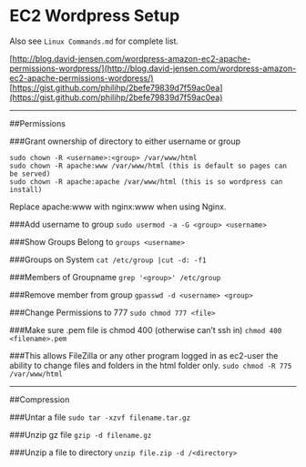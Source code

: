 # EC2 Wordpress Setup

Also see ```Linux Commands.md``` for complete list.

[http://blog.david-jensen.com/wordpress-amazon-ec2-apache-permissions-wordpress/](http://blog.david-jensen.com/wordpress-amazon-ec2-apache-permissions-wordpress/)
[https://gist.github.com/philihp/2befe79839d7f59ac0ea](https://gist.github.com/philihp/2befe79839d7f59ac0ea)

---

##Permissions

###Grant ownership of directory to either username or group

```
sudo chown -R <username>:<group> /var/www/html
sudo chown -R apache:www /var/www/html (this is default so pages can be served)
sudo chown -R apache:apache /var/www/html (this is so wordpress can install)
```

Replace apache:www with nginx:www when using Nginx.

###Add username to group
```sudo usermod -a -G <group> <username>```

###Show Groups Belong to
```groups <username>```

###Groups on System
```cat /etc/group |cut -d: -f1```

###Members of Groupname
```grep '<group>' /etc/group```

###Remove member from group
```gpasswd -d <username> <group>```

###Change Permissions to 777
```sudo chmod 777 <file>```

###Make sure .pem file is chmod 400 (otherwise can’t ssh in)
```chmod 400 <filename>.pem```

###This allows FileZilla or any other program logged in as ec2-user the ability to change files and folders in the html folder only. 
```sudo chmod -R 775 /var/www/html```

---

##Compression

###Untar a file
```sudo tar -xzvf filename.tar.gz```

###Unzip gz file
```gzip -d filename.gz```

###Unzip a file to directory
```unzip file.zip -d /<directory>```